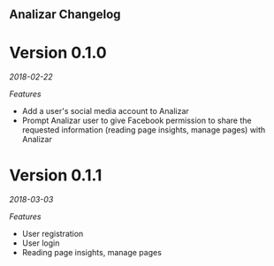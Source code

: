 ## Analizar Changelog

# Version 0.1.0 
*2018-02-22*

*Features*
* Add a user's social media account to Analizar
* Prompt Analizar user to give Facebook permission to share the requested information (reading page insights, manage pages) with Analizar

# Version 0.1.1 
*2018-03-03*

*Features*
* User registration
* User login
* Reading page insights, manage pages